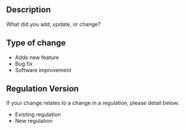 ## Description

What did you add, update, or change?

## Type of change

- Adds new feature
- Bug fix
- Software improvement

## Regulation Version 

If your change relates to a change in a regulation, please detail below:

- Existing regulation
- New regulation

